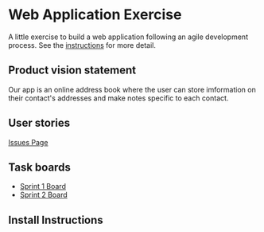 # Web Application Exercise

A little exercise to build a web application following an agile development process. See the [instructions](instructions.md) for more detail.

## Product vision statement

Our app is an online address book where the user can store imformation on their contact's addresses and make notes specific to each contact.

## User stories

[Issues Page](https://github.com/software-students-fall2023/2-web-app-exercise-leftovers2/issues)

## Task boards

- [Sprint 1 Board](https://github.com/orgs/software-students-fall2023/projects/17)
- [Sprint 2 Board](https://github.com/orgs/software-students-fall2023/projects/43)


## Install Instructions
